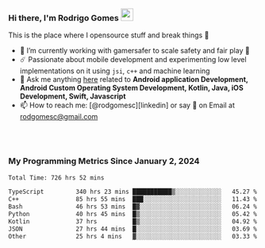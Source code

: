 
### Hi there, I'm Rodrigo Gomes <img src="https://media.giphy.com/media/hvRJCLFzcasrR4ia7z/giphy.gif" width="25px">
This is the place where I opensource stuff and break things 🤣
- 🔭 I’m currently working with gamersafer to scale safety and fair play 💜
- ☄️ Passionate about mobile development and experimenting low level implementations on it using `jsi`, `c++` and machine learning
- 💬 Ask me anything [here](https://github.com/rodgomesc/rodgomesc/issues) related to <b>Android application Development, Android Custom Operating System Development, Kotlin, Java, iOS Development, Swift, Javascript</b>
- 📫 How to reach me: [@rodgomesc][linkedin] or say 👋 on Email at [rodgomesc@gmail.com](mailto:rodgomesc@gmail.com)


<br/>

<!-- 
<picture>
  <img src="/github-metrics.svg" alt="Metrics">
</picture>
-->

</br>

### My Programming Metrics Since January 2, 2024 


<!--START_SECTION:waka-->

```txt
Total Time: 726 hrs 52 mins

TypeScript         340 hrs 23 mins ███████████▒░░░░░░░░░░░░░   45.27 %
C++                85 hrs 55 mins  ███░░░░░░░░░░░░░░░░░░░░░░   11.43 %
Bash               46 hrs 53 mins  █▓░░░░░░░░░░░░░░░░░░░░░░░   06.24 %
Python             40 hrs 45 mins  █▒░░░░░░░░░░░░░░░░░░░░░░░   05.42 %
Kotlin             37 hrs          █▒░░░░░░░░░░░░░░░░░░░░░░░   04.92 %
JSON               27 hrs 44 mins  █░░░░░░░░░░░░░░░░░░░░░░░░   03.69 %
Other              25 hrs 4 mins   ▓░░░░░░░░░░░░░░░░░░░░░░░░   03.33 %
```

<!--END_SECTION:waka-->
